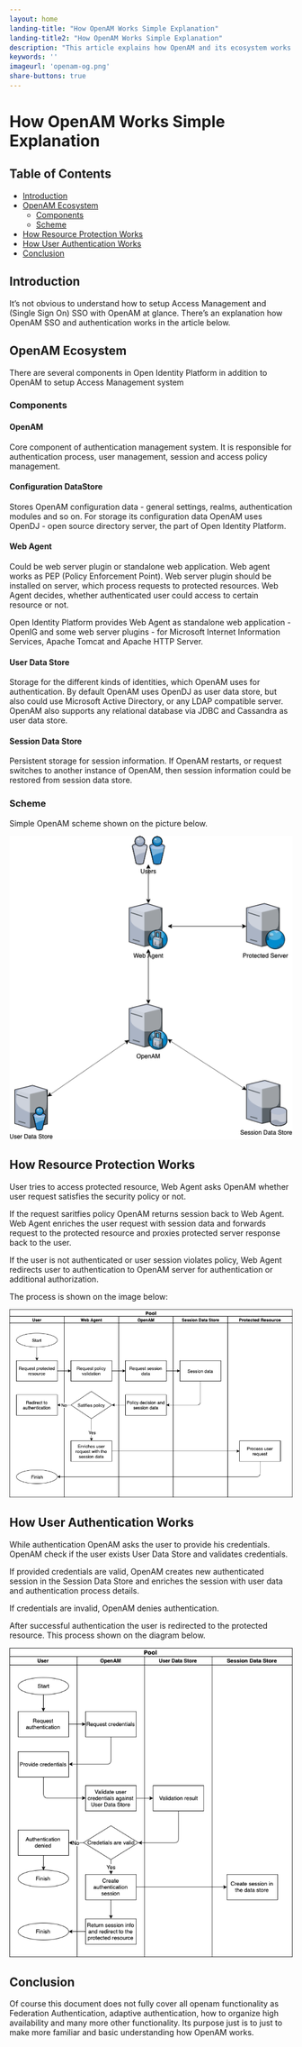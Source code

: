 ```yaml
---
layout: home
landing-title: "How OpenAM Works Simple Explanation"
landing-title2: "How OpenAM Works Simple Explanation"
description: "This article explains how OpenAM and its ecosystem works in a very simple way"
keywords: ''
imageurl: 'openam-og.png'
share-buttons: true
---
```


# How OpenAM Works Simple Explanation

## Table of Contents
- [Introduction](#introduction)
- [OpenAM Ecosystem](#openam-ecosystem)
  * [Components](#components)
  * [Scheme](#scheme)
- [How Resource Protection Works](#how-resource-protection-works)
- [How User Authentication Works](#how-user-authentication-works)
- [Conclusion](#conclusion)

## Introduction
It’s not obvious to understand how to setup Access Management and (Single Sign On) SSO with OpenAM at glance. There’s an explanation how OpenAM SSO and authentication works in the article below.

## OpenAM Ecosystem

There are several components in Open Identity Platform in addition to OpenAM to setup Access Management system
### Components
#### OpenAM
Core component of authentication management system. It is responsible for authentication process, user management, session and access policy management.

#### Configuration DataStore
Stores OpenAM configuration data - general settings, realms, authentication modules and so on. For storage its configuration data OpenAM uses OpenDJ - open source directory server, the part of Open Identity Platform.

#### Web Agent
Could be web server plugin or standalone web application. Web agent works as PEP (Policy Enforcement Point). Web server plugin should be installed on server, which process requests to protected resources. Web Agent decides, whether authenticated user could access to certain resource or not.

Open Identity Platform provides Web Agent as standalone web application - OpenIG and some web server plugins - for Microsoft Internet Information Services, Apache Tomcat and Apache HTTP Server.

#### User Data Store
Storage for the different kinds of identities, which OpenAM uses for authentication. By default OpenAM uses OpenDJ as user data store, but also could use Microsoft Active Directory, or any LDAP compatible server. OpenAM also supports any relational database via JDBC and Cassandra as user data store.

#### Session Data Store
Persistent storage for session information. If OpenAM restarts, or request switches to another instance of OpenAM, then session information could be restored from session data store.
### Scheme
Simple OpenAM scheme shown on the picture below.

![OpenAM Scheme](/assets/img/openam-simple/openam-scheme.png)

## How Resource Protection Works
User tries to access protected resource, Web Agent asks OpenAM whether user request satisfies the security policy or not.

If the request saritfies policy OpenAM returns session back to Web Agent. Web Agent enriches the user request with session data and forwards request to the protected resource and proxies protected server response back to the user.

If the user is not authenticated or user session violates policy, Web Agent redirects user to authentication to OpenAM server for authentication or additional authorization.

The process is shown on the image below:

![OpenAM Scheme](/assets/img/openam-simple/openam-protected-access.png)

## How User Authentication Works
While authentication OpenAM asks the user to provide his credentials. OpenAM check if the user exists User Data Store and validates credentials.

If provided credentials are valid, OpenAM creates new authenticated session in the Session Data Store and enriches the session with user data and authentication process details.

If credentials are invalid, OpenAM denies authentication.

After successful authentication the user is redirected to the protected resource.
This process shown on the diagram below.

![OpenAM Scheme](/assets/img/openam-simple/openam-authentication.png)

## Conclusion
Of course this document does not fully cover all openam functionality as Federation Authentication, adaptive authentication, how to organize high availability and many more other functionality. Its purpose just is to just to make more familiar and basic understanding how OpenAM works.
